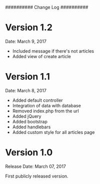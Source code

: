 ##########
Change Log
##########

Version 1.2
===========

Date: March 9, 2017

- Included message if there's not articles
- Added view of create article

Version 1.1
================

Date: March 8, 2017

- Added default controller
- Integration of data with database
- Removed index.php from the url
- Added jQuery
- Added bootstrap
- Added handlebars
- Added custom style for all articles page

Version 1.0
================

Release Date: March 07, 2017

First publicly released version.